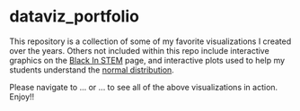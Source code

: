 # dataviz_portfolio

This repository is a collection of some of my favorite visualizations I created over the years. Others not included within this repo include interactive graphics on the [Black In STEM](https://www.blackinstem.net/list-demographics.html) page, and interactive plots used to help my students understand the [normal distribution](https://github.com/asizemore/ENM_375_lecture_code/tree/master/lecture_10_02_20_2020).

Please navigate to ... or ... to see all of the above visualizations in action. Enjoy!!

